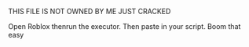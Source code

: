 THIS FILE IS NOT OWNED BY ME JUST CRACKED


Open Roblox thenrun the executor. Then paste in your script. Boom that easy
